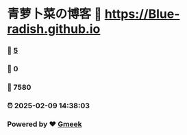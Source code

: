# 青萝卜菜の博客 :link: https://Blue-radish.github.io 
### :page_facing_up: [5](https://Blue-radish.github.io/tag.html) 
### :speech_balloon: 0 
### :hibiscus: 7580 
### :alarm_clock: 2025-02-09 14:38:03 
### Powered by :heart: [Gmeek](https://github.com/Meekdai/Gmeek)
